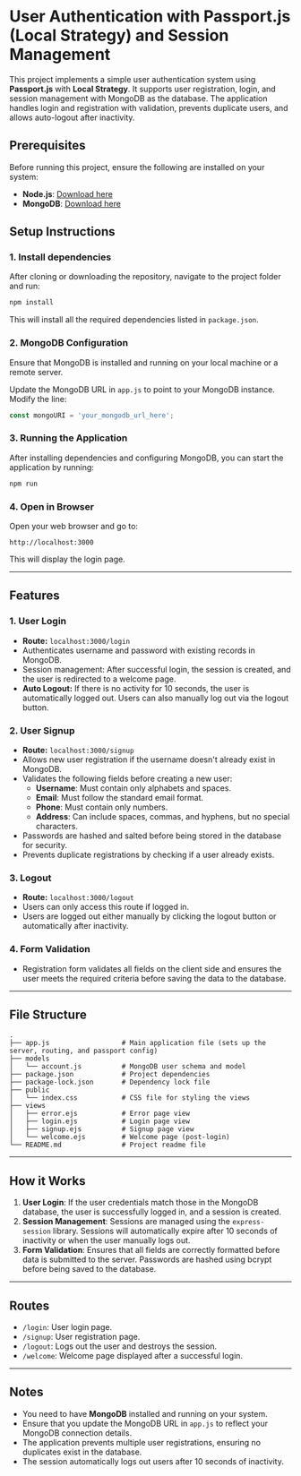 # User Authentication with Passport.js (Local Strategy) and Session Management

This project implements a simple user authentication system using **Passport.js** with **Local Strategy**. It supports user registration, login, and session management with MongoDB as the database. The application handles login and registration with validation, prevents duplicate users, and allows auto-logout after inactivity.

## Prerequisites

Before running this project, ensure the following are installed on your system:

- **Node.js**: [Download here](https://nodejs.org/)
- **MongoDB**: [Download here](https://www.mongodb.com/)

## Setup Instructions

### 1. Install dependencies

After cloning or downloading the repository, navigate to the project folder and run:

```bash
npm install
```

This will install all the required dependencies listed in `package.json`.

### 2. MongoDB Configuration

Ensure that MongoDB is installed and running on your local machine or a remote server. 

Update the MongoDB URL in `app.js` to point to your MongoDB instance. Modify the line:

```js
const mongoURI = 'your_mongodb_url_here';
```

### 3. Running the Application

After installing dependencies and configuring MongoDB, you can start the application by running:

```bash
npm run
```

### 4. Open in Browser

Open your web browser and go to:

```
http://localhost:3000
```

This will display the login page.

---

## Features

### 1. User Login
- **Route:** `localhost:3000/login`
- Authenticates username and password with existing records in MongoDB.
- Session management: After successful login, the session is created, and the user is redirected to a welcome page.
- **Auto Logout:** If there is no activity for 10 seconds, the user is automatically logged out. Users can also manually log out via the logout button.

### 2. User Signup
- **Route:** `localhost:3000/signup`
- Allows new user registration if the username doesn't already exist in MongoDB.
- Validates the following fields before creating a new user:
  - **Username**: Must contain only alphabets and spaces.
  - **Email**: Must follow the standard email format.
  - **Phone**: Must contain only numbers.
  - **Address**: Can include spaces, commas, and hyphens, but no special characters.
- Passwords are hashed and salted before being stored in the database for security.
- Prevents duplicate registrations by checking if a user already exists.

### 3. Logout
- **Route:** `localhost:3000/logout`
- Users can only access this route if logged in.
- Users are logged out either manually by clicking the logout button or automatically after inactivity.

### 4. Form Validation
- Registration form validates all fields on the client side and ensures the user meets the required criteria before saving the data to the database.

---

## File Structure

```
.
├── app.js                  # Main application file (sets up the server, routing, and passport config)
├── models
│   └── account.js          # MongoDB user schema and model
├── package.json            # Project dependencies
├── package-lock.json       # Dependency lock file
├── public
│   └── index.css           # CSS file for styling the views
├── views
│   ├── error.ejs           # Error page view
│   ├── login.ejs           # Login page view
│   ├── signup.ejs          # Signup page view
│   └── welcome.ejs         # Welcome page (post-login)
└── README.md               # Project readme file
```

---

## How it Works

1. **User Login**: If the user credentials match those in the MongoDB database, the user is successfully logged in, and a session is created.
2. **Session Management**: Sessions are managed using the `express-session` library. Sessions will automatically expire after 10 seconds of inactivity or when the user manually logs out.
3. **Form Validation**: Ensures that all fields are correctly formatted before data is submitted to the server. Passwords are hashed using bcrypt before being saved to the database.

---

## Routes

- `/login`: User login page.
- `/signup`: User registration page.
- `/logout`: Logs out the user and destroys the session.
- `/welcome`: Welcome page displayed after a successful login.

---

## Notes

- You need to have **MongoDB** installed and running on your system.
- Ensure that you update the MongoDB URL in `app.js` to reflect your MongoDB connection details.
- The application prevents multiple user registrations, ensuring no duplicates exist in the database.
- The session automatically logs out users after 10 seconds of inactivity.
